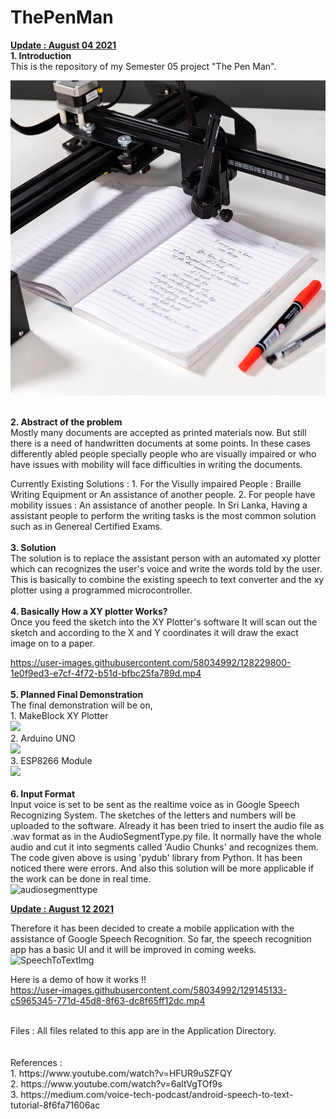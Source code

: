 # ThePenMan
<ins><b>Update : August 04 2021</b></ins><br>
<b> 1. Introduction</b> <br>
   This is the repository of my Semester 05 project "The Pen Man". 
   <p align="center">
   <img src="https://github.com/soujanyalohanathen/ThePenMan/blob/main/Imgs/plotter%20writing.jpg" width="auto">
   </p>
   <br>
<b> 2. Abstract of the problem </b> <br>
   Mostly many documents are accepted as printed materials now. But still there is a need of handwritten documents at some points. In these cases differently abled people specially people who are visually impaired or who have issues with mobility will face difficulties in writing the documents.
   
   Currently Existing Solutions : 
         1. For the Visully impaired People : Braille Writing Equipment or An assistance of another people.
         2. For people have mobility issues : An assistance of another people.
   In Sri Lanka, Having a assistant people to perform the writing tasks is the most common solution such as in Genereal Certified Exams. 
   <br>
   <br>
<b> 3. Solution</b> <br>
   The solution is to replace the assistant person with an automated xy plotter which can recognizes the user's voice and write the words told by the user.
   This is basically to combine the existing speech to text converter and the xy plotter using a programmed microcontroller.
   <br>
   <br>
<b> 4. Basically How a XY plotter Works? </b> <br>
    Once you feed the sketch into the XY Plotter's software It will scan out the sketch and according to the X and Y coordinates it will draw the exact image on to a paper.
    

https://user-images.githubusercontent.com/58034992/128229800-1e0f9ed3-e7cf-4f72-b51d-bfbc25fa789d.mp4
   <br>
   <br>
<b> 5. Planned Final Demonstration </b><br>
   The final demonstration will be on,<br>
      1. MakeBlock XY Plotter<br>
      <img src= "https://user-images.githubusercontent.com/58034992/128227932-94d287c1-3b14-4a62-872f-641c2f23bcd8.jpg" width="350">
      <br>
      2. Arduino UNO <br>
      <img src= "https://user-images.githubusercontent.com/58034992/128227993-021dda2f-d6cd-4598-bfc0-c87ddfbfccac.png" width="350">
      <br>
      3. ESP8266 Module <br>
      <img src= "https://user-images.githubusercontent.com/58034992/128228070-4cf643de-2d89-43e5-a1d3-f611c8d91df2.jpg" width ="350">
<br>
<br>
 <b> 6. Input Format </b><br>
   Input voice is set to be sent as the realtime voice as in Google Speech Recognizing System. 
   The sketches of the letters and numbers will be uploaded to the software.
   Already it has been tried to insert the audio file as .wav format as in the AudioSegmentType.py file. 
   It normally have the whole audio and cut it into segments called 'Audio Chunks' and recognizes them.
   The code given above is using 'pydub' library from Python.
   It has been noticed there were errors. And also this solution will be more applicable if the work can be done in real time.<br>
   ![audiosegmenttype](https://user-images.githubusercontent.com/58034992/129144509-84422496-f1d3-4e44-b928-284888b13b30.jpg) <br>


<ins><b>Update : August 12 2021</b></ins><br>
      
   Therefore it has been decided to create a mobile application with the assistance of Google Speech Recognition. 
   So far, the speech recognition app has a basic UI and it will be improved in coming weeks.<br>
   ![SpeechToTextImg](https://user-images.githubusercontent.com/58034992/129144927-e58a0d93-9946-405a-ae19-4e8aca7401f2.jpg) <br>
   
   Here is a demo of how it works !! <br>
   https://user-images.githubusercontent.com/58034992/129145133-c5965345-771d-45d8-8f63-dc8f65ff12dc.mp4 <br>

   <br>
   Files : All files related to this app are in the Application Directory. <br>
   <br>
   <br>
   References : <br>
   1. https://www.youtube.com/watch?v=HFUR9uSZFQY  <br>
   2. https://www.youtube.com/watch?v=6altVgTOf9s  <br>
   3. https://medium.com/voice-tech-podcast/android-speech-to-text-tutorial-8f6fa71606ac <br>
   
   
   
   
 
